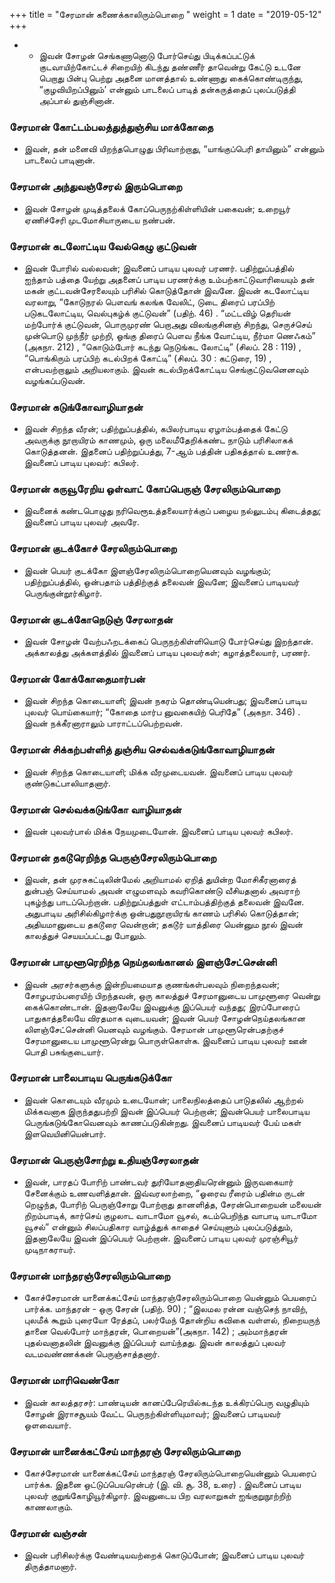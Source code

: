 ﻿+++
title = "சேரமான் கணைக்காலிரும்பொறை  "
weight = 1
date = "2019-05-12"
+++


- - இவன் சோழன் செங்கணானொடு போர்செய்து பிடிக்கப்பட்டுக் குடவாயிற்கோட்டச் சிறையிற் கிடந்து தண்ணீர் தாவென்று கேட்டு உடனே பெறாது பின்பு பெற்று அதனை மானத்தால் உண்ணாது கைக்கொண்டிருந்து, “குழவியிறப்பினும்’ என்னும் பாடலைப் பாடித் தன்கருத்தைப் புலப்படுத்தி அப்பால் துஞ்சினான். 
### சேரமான் கோட்டம்பலத்துத்துஞ்சிய மாக்கோதை  
- இவன், தன் மனைவி யிறந்தபொழுது பிரிவாற்றாது, “யாங்குப்பெரி தாயினும்” என்னும் பாடலைப் பாடினான். 
### சேரமான் அந்துவஞ்சேரல் இரும்பொறை  
-  இவன் சோழன் முடித்தலைக் கோப்பெருநற்கிள்ளியின் பகைவன்; உறையூர் ஏணிச்சேரி முடமோசியாருடைய நண்பன். 
### சேரமான் கடலோட்டிய வேல்கெழு குட்டுவன்  
-  இவன் போரில் வல்லவன்; இவனைப் பாடிய புலவர் பரணர். பதிற்றுப்பத்தில் ஐந்தாம் பத்தை யேற்று அதனைப் பாடிய பரணர்க்கு உம்பற்காட்டுவாரியையும் தன் மகன் குட்டவன்சேரலையும் பரிசில் கொடுத்தோன் இவனே. இவன் கடலோட்டிய வரலாறு, “கோடுநரல் பௌவங் கலங்க வேலிட், டுடை திரைப் பரப்பிற் படுகடலோட்டிய, வெல்புகழ்க் குட்டுவன்” (பதிற். 46) . “மட்டவிழ் தெரியன் மற்போர்க் குட்டுவன், பொருமுரண் பெறாஅது விலங்குசினஞ் சிறந்து, செருச்செய் முன்பொடு முந்நீர் முற்றி, ஓங்கு திரைப் பௌவ நீங்க வோட்டிய, நீர்மா ணெஃகம்” (அகநா. 212) , “கொடும்போர் கடந்து நெடுங்கட லோட்டி” (சிலப். 28 : 119) , “பொங்கிரும் பரப்பிற் கடல்பிறக் கோட்டி” (சிலப். 30 : கட்டுரை, 19) , என்பவற்றாலும் அறியலாகும். இவன் கடல்பிறக்கோட்டிய செங்குட்டுவனெனவும் வழங்கப்படுவன். 
### சேரமான் கடுங்கோவாழியாதன்  
-  இவன் சிறந்த வீரன்; பதிற்றுப்பத்தில், கபிலர்பாடிய ஏழாம்பத்தைக் கேட்டு அவருக்கு நூறாயிரம் காணமும், ஒரு மலைமீதேறிக்கண்ட நாடும் பரிசிலாகக் கொடுத்தனன். இதனைப் பதிற்றுப்பத்து, 7-ஆம் பத்தின் பதிகத்தால் உணர்க. இவனைப் பாடிய புலவர்: கபிலர். 
### சேரமான் கருவூரேறிய ஒள்வாட் கோப்பெருஞ் சேரலிரும்பொறை  
-  இவனைக் கண்டபொழுது நரிவெரூஉத்தலையார்க்குப் பழைய நல்லுடம்பு கிடைத்தது; இவனைப் பாடிய புலவர் அவரே. 
### சேரமான் குடக்கோச் சேரலிரும்பொறை  
-  இவன் பெயர் குடக்கோ இளஞ்சேரலிரும்பொறையெனவும் வழங்கும்; பதிற்றுப்பத்தில், ஒன்பதாம் பத்திற்குத் தலைவன் இவனே; இவனைப் பாடியவர் பெருங்குன்றூர்கிழார். 
### சேரமான் குடக்கோநெடுஞ் சேரலாதன்  
-  இவன் சோழன் வேற்பஃறடக்கைப் பெருநற்கிள்ளியொடு போர்செய்து இறந்தான். அக்காலத்து அக்களத்தில் இவனைப் பாடிய புலவர்கள்; கழாத்தலையார், பரணர். 
### சேரமான் கோக்கோதைமார்பன்  
-  இவன் சிறந்த கொடையாளி; இவன் நகரம் தொண்டியென்பது; இவனைப் பாடிய புலவர் பொய்கையார்; “கோதை மார்ப னுவகையிற் பெரிதே” (அகநா. 346) . இவன் நக்கீரனாராலும் பாராட்டப்பெற்றவன். 
### சேரமான் சிக்கற்பள்ளித் துஞ்சிய செல்வக்கடுங்கோவாழியாதன்  
-  இவன் சிறந்த கொடையாளி; மிக்க வீரமுடையவன். இவனைப் பாடிய புலவர் குண்டுகட்பாலியாதனார். 
### சேரமான் செல்வக்கடுங்கோ வாழியாதன்  
-  இவன் புலவர்பால் மிக்க நேயமுடையோன். இவனைப் பாடிய புலவர் கபிலர். 
### சேரமான் தகடூரெறிந்த பெருஞ்சேரலிரும்பொறை  
-  இவன், தன் முரசுகட்டிலின்மேல் அறியாமல் ஏறித் துயின்ற மோசிகீரனாரைத் துன்பஞ் செய்யாமல் அவன் எழுமளவும் கவரிகொண்டு வீசியதனால் அவராற் புகழ்ந்து பாடப்பெற்றான். பதிற்றுப்பத்துள் எட்டாம்பத்திற்குத் தலைவன் இவனே. அதுபாடிய அரிசில்கிழார்க்கு ஒன்பதுநூறாயிரங் காணம் பரிசில் கொடுத்தான்; அதியமானுடைய தகடூரை வென்றான்;  தகடூர் யாத்திரை யென்னும நூல் இவன் காலத்துச் செயயப்பட்டது போலும். 
### சேரமான் பாமுளூரெறிந்த நெய்தலங்கானல் இளஞ்சேட்சென்னி  
-  இவன் அரசர்களுக்கு இன்றியமையாத குணங்கள்பலவும் நிறைந்தவன்; சோழபரம்பரையிற் பிறந்தவன், ஒரு காலத்துச் சேரமானுடைய பாமுளூரை வென்று கைக்கொண்டான். இதனாலேயே இவனுக்கு இப்பெயர் வந்தது; இரப்போரைப் பாதுகாத்தலையே விரதமாக வுடையவன்; இவன் பெயர் சோழன்நெய்தலங்கான லிளஞ்சேட்சென்னி யெனவும் வழங்கும். சேரமான் பாமுளூரென்பதற்குச் சேரமானுடைய பாமுளூரென்று பொருள்கொள்க. இவனைப் பாடிய புலவர் ஊன் பொதி பசுங்குடையார். 
### சேரமான் பாலைபாடிய பெருங்கடுக்கோ  
-  இவன் கொடையும் வீரமும் உடையோன்; பாலைநிலத்தைப் பாடுதலில் ஆற்றல் மிக்கவனாக இருந்ததுபற்றி இவன் இப்பெயர் பெற்றான்; இவன்பெயர் பாலைபாடிய பெருங்கடுங்கோவெனவும் காணப்படுகின்றது. இவனைப் பாடியவர் பேய் மகள் இளவெயினியென்பார். 
### சேரமான் பெருஞ்சோற்று உதியஞ்சேரலாதன்  
-  இவன், பாரதப் போரிற் பாண்டவர் துரியோதனாதியரென்னும் இருவகையார் சேனைக்கும் உணவளித்தான். இவ்வரலாற்றை, “ஓரைவ ரீரைம் பதின்ம ருடன் றெழுந்த, போரிற் பெருஞ்சோறு போற்றாது தானளித்த, சேரன்பொறையன் மலையன் றிறம்பாடிக், கார்செய் குழலாட வாடாமோ வூசல், கடம்பெறிந்த வாபாடி யாடாமோ வூசல்” என்னும் சிலப்பதிகார வாழ்த்துக் காதைச் செய்யுளும் புலப்படுத்தும், இதனாலேயே இவன் இப்பெயர் பெற்றான். இவனைப் பாடிய புலவர் முரஞ்சியூர் முடிநாகராயர். 
### சேரமான் மாந்தரஞ்சேரலிரும்பொறை  
-  கோச்சேரமான் யானைக்கட்சேய் மாந்தரஞ்சேரலிரும்பொறை யென்னும் பெயரைப் பார்க்க. மாந்தரன் - ஒரு சேரன் (பதிற். 90) ; “இலமல ரன்ன வஞ்செந் நாவிற், புலமீக் கூறும் புரையோ ரேத்தப், பலர்மேந் தோன்றிய கவிகை வள்ளல், நிறையருந் தானை வெல்போர் மாந்தரன், பொறையன்”(அகநா. 142) ; அம்மாந்தரன் புதல்வனாதலின் இவனுக்கு இப்பெயர் வாய்ந்தது. இவன் காலத்துப் புலவர் வடமவண்ணக்கன் பெருஞ்சாத்தனார். 
### சேரமான் மாரிவெண்கோ  
-  இவன் காலத்தரசர்: பாண்டியன் கானப்பேரெயில்கடந்த உக்கிரப்பெரு வழுதியும் சோழன் இராசசூயம் வேட்ட பெருநற்கிள்ளியுமாவர்; இவனைப் பாடியவர் ஒளவையார். 
### சேரமான் யானைக்கட்சேய் மாந்தரஞ் சேரலிரும்பொறை  
-  கோச்சேரமான் யானைக்கட்சேய் மாந்தரஞ் சேரலிரும்பொறையென்னும் பெயரைப் பார்க்க. இதனை ஒட்டுப்பெயரென்பர் (இ. வி. சூ. 38, உரை) . இவனைப் பாடிய புலவர் குறுங்கோழியூர்கிழார். இவனுடைய பிற வரலாறுகள் ஐங்குறுநூற்றிற் காணலாகும். 
### சேரமான் வஞ்சன்  
-  இவன் பரிசிலர்க்கு வேண்டியவற்றைக் கொடுப்போன்; இவனைப் பாடிய புலவர் திருத்தாமனார். 
